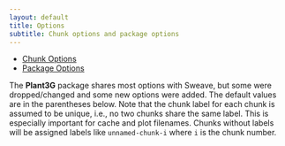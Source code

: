 ```yaml
---
layout: default
title: Options
subtitle: Chunk options and package options
---
```


- [Chunk Options](#chunk_options)
- [Package Options](#package_options)

The **Plant3G** package shares most options with Sweave, but some were
dropped/changed and some new options were added. The default values are in
the parentheses below. Note that the chunk label for each chunk is assumed
to be unique, i.e., no two chunks share the same label. This is especially
important for cache and plot filenames. Chunks without labels will be
assigned labels like `unnamed-chunk-i` where `i` is the chunk number.


